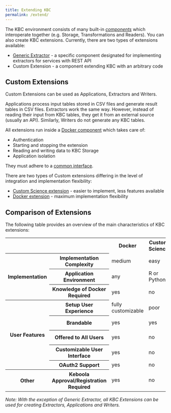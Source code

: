 ```yaml
---
title: Extending KBC
permalink: /extend/
---
```


The KBC environment consists of many built-in [*components*](/overview/) which interoperate 
together (e.g. Storage, Transformations and Readers). You can also create KBC extensions. Currently, 
there are two types of extensions available:

* [Generic Extractor](/extend/generic-extractor/) - a specific component designated for implementing extractors for services with REST API
* Custom Extension - a component extending KBC with an arbitrary code

## Custom Extensions

Custom Extensions can be used as Applications, Extractors and Writers. 

Applications process input tables stored in CSV files and generate result tables in CSV files. Extractors work the same way. However, instead of reading their input from KBC tables, they get it from an external source (usually an API). Similarly, Writers do not generate any KBC tables.

All extensions run inside a [Docker component](/overview/docker-bundle) which takes care of: 

* Authentication
* Starting and stopping the extension
* Reading and writing data to KBC Storage
* Application isolation

They must adhere to a [common interface](/extend/common-interface/). 

There are two types of Custom extensions differing in the level of integration and implementation flexibility:

* [Custom Science extension](/extend/custom-science/) - easier to implement, less features available
* [Docker extension](/extend/docker/) - maximum implementation flexibility

## Comparison of Extensions

The following table provides an overview of the main characteristics of KBC extensions:

<table>
  <tr>
    <th colspan="2"></th>
    <th>Docker</th>
    <th>Custom Science</th>
    <th>Generic Extractor</th>
  </tr>
  <tr>
    <th rowspan="3">Implementation</th>
    <th>Implementation Complexity</th>
    <td>medium</td>
    <td>easy</td>
    <td>very easy</td>
  </tr>
  <tr>
    <th>Application Environment</th>
    <td>any</td>
    <td>R or Python</td>
    <td>configuration only</td>
  </tr>
  <tr>
    <th>Knowledge of Docker Required</th>
    <td>yes</td>
    <td>no</td>
    <td>no</td>
  </tr>
  <tr>
    <th rowspan="5">User Features</th>
    <th>Setup User Experience</th>
    <td>fully customizable</td>
    <td>poor</td>
    <td>poor</td>
  </tr>
  <tr>
    <th>Brandable</th>
    <td>yes</td>
    <td>yes</td>
    <td>no
      (coming soon)</td>
  </tr>
  <tr>
    <th>Offered to All Users</th>
    <td>yes</td>
    <td>no</td>
    <td>no
      (coming soon)</td>
  </tr>
  <tr>
    <th>Customizable User Interface</th>
    <td>yes</td>
    <td>no</td>
    <td>no</td>
  </tr>
  <tr>
    <th>OAuth2 Support</th>
    <td>yes</td>
    <td>no</td>
    <td>yes</td>
  </tr>
  <tr>
    <th>Other</th>
    <th>Keboola Approval/Registration Required</th>
    <td>yes</td>
    <td>no</td>
    <td>no</td>
  </tr>
</table>

*Note: With the exception of Generic Extractor, all KBC Extensions can be used for creating Extractors, 
Applications and Writers.*
